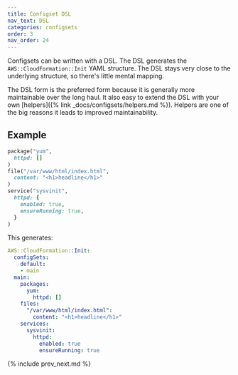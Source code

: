 ```yaml
---
title: Configset DSL
nav_text: DSL
categories: configsets
order: 3
nav_order: 24
---
```


Configsets can be written with a DSL. The DSL generates the `AWS::CloudFormation::Init` YAML structure.  The DSL stays very close to the underlying structure, so there's little mental mapping.

The DSL form is the preferred form because it is generally more maintainable over the long haul. It also easy to extend the DSL with your own [helpers]({% link _docs/configsets/helpers.md %}). Helpers are one of the big reasons it leads to improved maintainability.

## Example

```ruby
package("yum",
  httpd: []
)
file("/var/www/html/index.html",
  content: "<h1>headline</h1>"
)
service("sysvinit",
  httpd: {
    enabled: true,
    ensureRunning: true,
  }
)
```

This generates:

```yaml
AWS::CloudFormation::Init:
  configSets:
    default:
    - main
  main:
    packages:
      yum:
        httpd: []
    files:
      "/var/www/html/index.html":
        content: "<h1>headline</h1>"
    services:
      sysvinit:
        httpd:
          enabled: true
          ensureRunning: true
```

{% include prev_next.md %}
